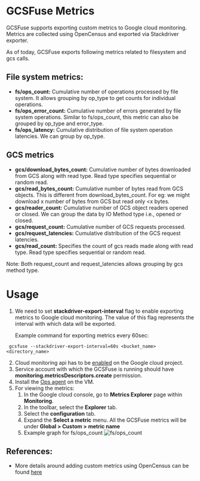 # GCSFuse Metrics
GCSFuse supports exporting custom metrics to Google cloud monitoring. 
Metrics are collected using OpenCensus and exported via Stackdriver exporter.

As of today, GCSFuse exports following metrics related to filesystem and
gcs calls.

## File system metrics:
* **fs/ops_count:** Cumulative number of operations processed by file system. It allows
grouping by op_type to get counts for individual operations. 
* **fs/ops_error_count:** Cumulative number of errors generated by file system operations.
Similar to fs/ops_count, this metric can also be grouped by op_type and error_type. 
* **fs/ops_latency:** Cumulative distribution of file system operation latencies. We 
can group by op_type.

## GCS metrics
* **gcs/download_bytes_count:** Cumulative number of bytes downloaded from GCS along
with read type. Read type specifies sequential or random read.
* **gcs/read_bytes_count:** Cumulative number of bytes read from GCS objects. This
is different from download_bytes_count. For eg: we might download x number of
bytes from GCS but read only <x bytes.
* **gcs/reader_count:** Cumulative number of GCS object readers opened or closed. We 
can group the data by IO Method type i.e., opened or closed. 
* **gcs/request_count:** Cumulative number of GCS requests processed. 
* **gcs/request_latencies:** Cumulative distribution of the GCS request latencies. 
* **gcs/read_count:** Specifies the count of gcs reads made along with read type. 
Read type specifies sequential or random read.

Note: Both request_count and request_latencies allows grouping by gcs method type.

# Usage
1. We need to set **stackdriver-export-interval** flag to enable exporting metrics to 
Google cloud monitoring. The value of this flag represents the interval with 
which data will be exported.

   Example command for exporting metrics every 60sec:
```angular2html
 gcsfuse --stackdriver-export-interval=60s <bucket_name> <directory_name>
```
2. Cloud monitoring api has to be [enabled](https://cloud.google.com/monitoring/api/enable-api) 
on the Google cloud project.
3. Service account with which the GCSFuse is running should have 
**monitoring.metricsDescriptors.create** permission.
4. Install the [Ops agent](https://cloud.google.com/monitoring/agent/ops-agent/install-index) on the VM.
5. For viewing the metrics:
    1. In the Google cloud console, go to **Metrics Explorer** page within **Monitoring**.
    2. In the toolbar, select the **Explorer** tab.
    3. Select the **configuration** tab.
    4. Expand the **Select a metric** menu. All the GCSFuse metrics will be under
   **Global > Custom > metric name**
    5. Example graph for fs/ops_count
![fs/ops_count](https://user-images.githubusercontent.com/101323867/188802087-6423f4f1-2aa6-4501-8db6-3d1997986f68.png)

## References:
* More details around adding custom metrics using OpenCensus can be found [here](https://cloud.google.com/monitoring/custom-metrics/open-census)